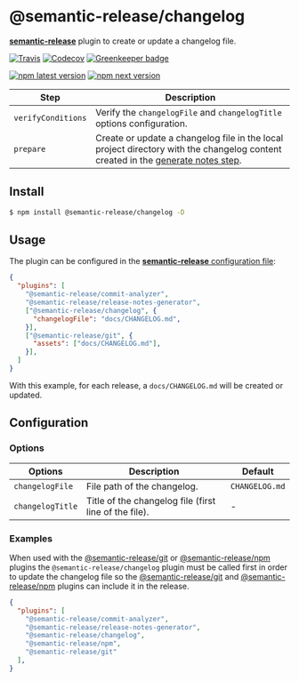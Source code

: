# @semantic-release/changelog

[**semantic-release**](https://github.com/semantic-release/semantic-release) plugin to create or update a changelog file.

[![Travis](https://img.shields.io/travis/semantic-release/changelog.svg)](https://travis-ci.org/semantic-release/changelog)
[![Codecov](https://img.shields.io/codecov/c/github/semantic-release/changelog.svg)](https://codecov.io/gh/semantic-release/changelog)
[![Greenkeeper badge](https://badges.greenkeeper.io/semantic-release/changelog.svg)](https://greenkeeper.io/)

[![npm latest version](https://img.shields.io/npm/v/@semantic-release/changelog/latest.svg)](https://www.npmjs.com/package/@semantic-release/changelog)
[![npm next version](https://img.shields.io/npm/v/@semantic-release/changelog/next.svg)](https://www.npmjs.com/package/@semantic-release/changelog)

| Step               | Description                                                                                                                                                                                           |
|--------------------|-------------------------------------------------------------------------------------------------------------------------------------------------------------------------------------------------------|
| `verifyConditions` | Verify the `changelogFile` and `changelogTitle` options configuration.                                                                                                                                |
| `prepare`          | Create or update a changelog file in the local project directory with the changelog content created in the [generate notes step](https://github.com/semantic-release/semantic-release#release-steps). |

## Install

```bash
$ npm install @semantic-release/changelog -D
```

## Usage

The plugin can be configured in the [**semantic-release** configuration file](https://github.com/semantic-release/semantic-release/blob/caribou/docs/usage/configuration.md#configuration):

```json
{
  "plugins": [
    "@semantic-release/commit-analyzer",
    "@semantic-release/release-notes-generator",
    ["@semantic-release/changelog", {
      "changelogFile": "docs/CHANGELOG.md",
    }],
    ["@semantic-release/git", {
      "assets": ["docs/CHANGELOG.md"],
    }],
  ]
}
```

With this example, for each release, a `docs/CHANGELOG.md` will be created or updated.

## Configuration

### Options

| Options          | Description                                           | Default        |
|------------------|-------------------------------------------------------|----------------|
| `changelogFile`  | File path of the changelog.                           | `CHANGELOG.md` |
| `changelogTitle` | Title of the changelog file (first line of the file). | -              |

### Examples

When used with the [@semantic-release/git](https://github.com/semantic-release/git) or [@semantic-release/npm](https://github.com/semantic-release/npm) plugins the `@semantic-release/changelog` plugin must be called first in order to update the changelog file so the [@semantic-release/git](https://github.com/semantic-release/git) and [@semantic-release/npm](https://github.com/semantic-release/npm) plugins can include it in the release.

```json
{
  "plugins": [
    "@semantic-release/commit-analyzer",
    "@semantic-release/release-notes-generator",
    "@semantic-release/changelog",
    "@semantic-release/npm",
    "@semantic-release/git"
  ],
}
```
